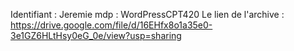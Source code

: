 Identifiant : Jeremie 
mdp : WordPressCPT420
Le lien de l'archive : https://drive.google.com/file/d/16EHfx8o1a35e0-3e1GZ6HLtHsy0eG_0e/view?usp=sharing
